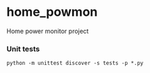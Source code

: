 # home_powmon
Home power monitor project

### Unit tests

    python -m unittest discover -s tests -p *.py
    